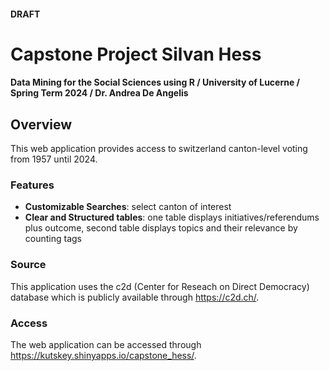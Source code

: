 #### DRAFT

# Capstone Project Silvan Hess
#### Data Mining for the Social Sciences using R / University of Lucerne / Spring Term 2024 / Dr. Andrea De Angelis

## Overview
This web application provides access to switzerland canton-level voting from 1957 until 2024.

### Features
- **Customizable Searches**: select canton of interest
- **Clear and Structured tables**: one table displays initiatives/referendums plus outcome, second table displays topics and their relevance by counting tags

### Source
This application uses the c2d (Center for Reseach on Direct Democracy) database which is publicly available through https://c2d.ch/.

### Access
The web application can be accessed through https://kutskey.shinyapps.io/capstone_hess/.
